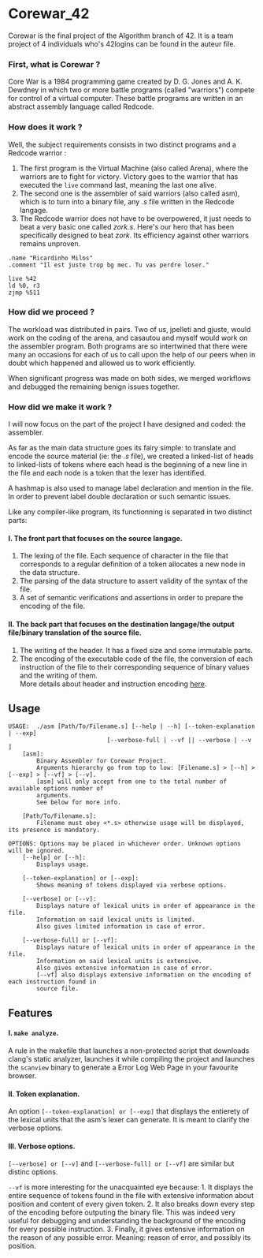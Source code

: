 # Corewar_42

Corewar is the final project of the Algorithm branch of 42. It is a team project of 4 individuals who's 42logins can be found in the auteur file.

### First, what is Corewar ?

Core War is a 1984 programming game created by D. G. Jones and A. K. Dewdney in which two or more battle programs (called "warriors") compete for control of a virtual computer. These battle programs are written in an abstract assembly language called Redcode.

### How does it work ?

Well, the subject requirements consists in two distinct programs and a Redcode warrior :

1. The first program is the Virtual Machine (also called Arena), where the warriors are to fight for victory. Victory goes to the warrior that has executed the `live` command last, meaning the last one alive.
2. The second one is the assembler of said warriors (also called asm), which is to turn into a binary file, any *.s* file written in the Redcode langage.
3. The Redcode warrior does not have to be overpowered, it just needs to beat a very basic one called *zork.s*. Here's our hero that has been specifically designed to beat *zork*. Its efficiency against other warriors remains unproven.

```Redcode
.name "Ricardinho Milos"
.comment "Il est juste trop bg mec. Tu vas perdre loser."

live %42
ld %0, r3
zjmp %511
```

### How did we proceed ?

The workload was distributed in pairs. Two of us, jpelleti and gjuste, would work on the coding of the arena, and casautou and myself would work on the assembler program. Both programs are so intertwined that there were many an occasions for each of us to call upon the help of our peers when in doubt which happened and allowed us to work efficiently.

When significant progress was made on both sides, we merged workflows and debugged the remaining benign issues together.

### How did we make it work ?

I will now focus on the part of the project I have designed and coded: the assembler.

As far as the main data structure goes its fairy simple: to translate and encode the source material (ie: the *.s* file), we created a linked-list of heads to linked-lists of tokens where each head is the beginning of a new line in the file and each node is a token that the lexer has identified.

A hashmap is also used to manage label declaration and mention in the file. In order to prevent label double declaration or such semantic issues.

Like any compiler-like program, its functionning is separated in two distinct parts:
#### I. The front part that focuses on the source langage.
1. The lexing of the file. Each sequence of character in the file that corresponds to a regular definition of a token allocates a new node in the data structure.
2. The parsing of the data structure to assert validity of the syntax of the file.
3. A set of semantic verifications and assertions in order to prepare the encoding of the file. 

#### II. The back part that focuses on the destination langage/the output file/binary translation of the source file.
1. The writing of the header. It has a fixed size and some immutable parts. 
2. The encoding of the executable code of the file, the conversion of each instruction of the file to their corresponding sequence of binary values and the writing of them. <br> More details about header and instruction encoding [here](https://github.com/VBrazhnik/Corewar/wiki/%D0%98%D0%B7-%D0%B0%D1%81%D1%81%D0%B5%D0%BC%D0%B1%D0%BB%D0%B5%D1%80%D0%B0-%D0%B2-%D0%B1%D0%B0%D0%B9%D1%82-%D0%BA%D0%BE%D0%B4).

## Usage

```
USAGE:	./asm [Path/To/Filename.s] [--help | --h] [--token-explanation | --exp]
							[--verbose-full | --vf || --verbose | --v ]
	[asm]:
		Binary Assembler for Corewar Project.
		Arguments hierarchy go from top to low: [Filename.s] > [--h] > [--exp] > [--vf] > [--v].
		[asm] will only accept from one to the total number of available options number of
		arguments.
		See below for more info.

	[Path/To/Filename.s]:
		Filename must obey <*.s> otherwise usage will be displayed, its presence is mandatory.

OPTIONS: Options may be placed in whichever order. Unknown options will be ignored.
	[--help] or [--h]:
		Displays usage.

	[--token-explanation] or [--exp]:
		Shows meaning of tokens displayed via verbose options.

	[--verbose] or [--v]:
		Displays nature of lexical units in order of appearance in the file.
		Information on said lexical units is limited.
		Also gives limited information in case of error.

	[--verbose-full] or [--vf]:
		Displays nature of lexical units in order of appearance in the file.
		Information on said lexical units is extensive.
		Also gives extensive information in case of error.
		[--vf] also displays extensive information on the encoding of each instruction found in
		source file.
```

## Features

#### I. `make analyze`.

A rule in the makefile that launches a non-protected script that downloads clang's static analyzer, launches it while compiling the project and launches the `scanview` binary to generate a Error Log Web Page in your favourite browser.

#### II. Token explanation.

An option `[--token-explanation] or [--exp]` that displays the entierety of the lexical units that the asm's lexer can generate. It is meant to clarify the verbose options.

#### III. Verbose options.

`[--verbose] or [--v]` and `[--verbose-full] or [--vf]` are similar but distinc options.

`--vf` is more interesting for the unacquainted eye because:
    1. It displays the entire sequence of tokens found in the file with extensive information about position and content of every given token.
    2. It also breaks down every step of the encoding before outputing the binary file. This was indeed very useful for debugging and understanding the background of the encoding for every possible instruction.
    3. Finally, it gives extensive information on the reason of any possible error. Meaning: reason of error, and possibly its position.

